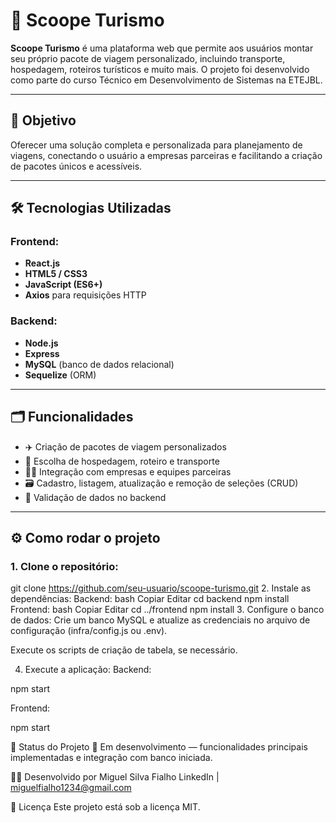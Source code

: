 # 🧭 Scoope Turismo

**Scoope Turismo** é uma plataforma web que permite aos usuários montar seu próprio pacote de viagem personalizado, incluindo transporte, hospedagem, roteiros turísticos e muito mais. O projeto foi desenvolvido como parte do curso Técnico em Desenvolvimento de Sistemas na ETEJBL.

---

## 🚀 Objetivo

Oferecer uma solução completa e personalizada para planejamento de viagens, conectando o usuário a empresas parceiras e facilitando a criação de pacotes únicos e acessíveis.

---

## 🛠 Tecnologias Utilizadas

### Frontend:
- **React.js**
- **HTML5 / CSS3**
- **JavaScript (ES6+)**
- **Axios** para requisições HTTP

### Backend:
- **Node.js**
- **Express**
- **MySQL** (banco de dados relacional)
- **Sequelize** (ORM)

---

## 🗂 Funcionalidades

- ✈️ Criação de pacotes de viagem personalizados  
- 🏨 Escolha de hospedagem, roteiro e transporte  
- 🧑‍💼 Integração com empresas e equipes parceiras  
- 🗃️ Cadastro, listagem, atualização e remoção de seleções (CRUD)  
- 🔐 Validação de dados no backend

---

## ⚙️ Como rodar o projeto

### 1. Clone o repositório:

git clone https://github.com/seu-usuario/scoope-turismo.git
2. Instale as dependências:
Backend:
bash
Copiar
Editar
cd backend
npm install
Frontend:
bash
Copiar
Editar
cd ../frontend
npm install
3. Configure o banco de dados:
Crie um banco MySQL e atualize as credenciais no arquivo de configuração (infra/config.js ou .env).

Execute os scripts de criação de tabela, se necessário.

4. Execute a aplicação:
Backend:

npm start

Frontend:

npm start

📌 Status do Projeto
🔧 Em desenvolvimento — funcionalidades principais implementadas e integração com banco iniciada.

👨‍💻 Desenvolvido por
Miguel Silva Fialho
LinkedIn | miguelfialho1234@gmail.com

📃 Licença
Este projeto está sob a licença MIT.
